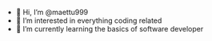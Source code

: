 - 👋 Hi, I’m @maettu999
- 👀 I’m interested in everything coding related
- 🌱 I’m currently learning the basics of software developer

<!---
maettu999/maettu999 is a ✨ special ✨ repository because its `README.md` (this file) appears on your GitHub profile.
You can click the Preview link to take a look at your changes.
--->
